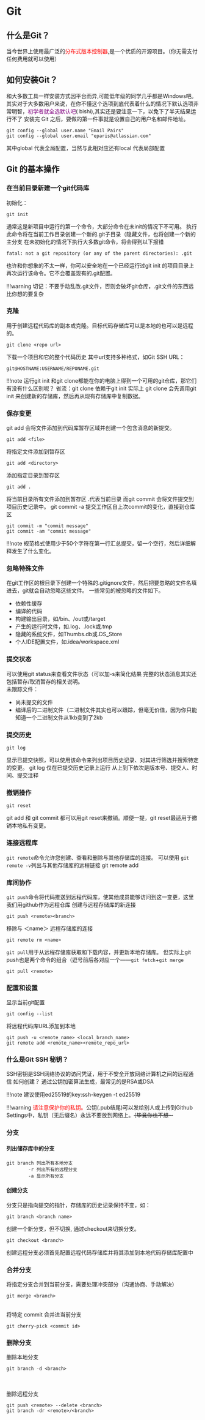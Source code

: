 # Git

## 什么是Git？

当今世界上使用最广泛的<font color = red>分布式版本控制器</font>,是一个优质的开源项目。（你无需支付任何费用就可以使用）

## 如何安装Git？

和大多数工具一样安装方式因平台而异,可能低年级的同学几乎都是Windows吧。其实对于大多数用户来说，在你不懂这个选项到底代表着什么的情况下默认选项非常明智，<font color = purple>初学者就全选默认吧</font>( bishi),其实还是要注意一下，以免下了半天结果运行不了
安装完 Git 之后，要做的第一件事就是设置自己的用户名和邮件地址。

```
git config --global user.name "Email Pairs"
git config --global user.email "eparis@atlassian.com"
```

其中global 代表全局配置，当然与此相对应还有local 代表局部配置

## Git 的基本操作

### 在当前目录新建一个git代码库

  初始化：

  ```
  git init
  ```

  通常这是新项目中运行的第一个命令，大部分命令在未init的情况下不可用。
  执行此命令将在当前工作目录创建一个新的.git子目录（隐藏文件，也将创建一个新的主分支
  在未初始化的情况下执行大多数git命令，将会得到以下报错

  ```
  fatal: not a git repository (or any of the parent directories): .git
  ```

  也许和你想象的不太一样，你可以安全地在一个已经运行过git init 的项目目录上再次运行该命令。它不会覆盖现有的.git配置。

!!!warning
    切记：不要手动乱改.git文件，否则会破坏git仓库，.git文件的东西远比你想的要复杂

### 克隆

  用于创建远程代码库的副本或克隆。目标代码存储库可以是本地的也可以是远程的。

  ```
  git clone <repo url>
  ```

  下载一个项目和它的整个代码历史
  其中url支持多种格式，如Git SSH URL：

  ```
  git@HOSTNAME:USERNAME/REPONAME.git
  ```

  !!!note
    运行git init 和git clone都能在你的电脑上得到一个可用的git仓库，那它们有没有什么区别呢？
      省流：git clone 依赖于git init
      实际上 git clone 会先调用git init 来创建新的存储库，然后再从现有存储库中复制数据。

### 保存变更

  git add 会将文件添加到代码库暂存区域并创建一个包含消息的新提交。

  ```
  git add <file>
  ```

  将指定文件添加到暂存区

  ```
  git add <directory>
  ```

  添加指定目录到暂存区

  ```
  git add .
  ```

  将当前目录所有文件添加到暂存区 .代表当前目录
  而git commit 会将文件提交到项目历史记录中。
  git commit -a
  提交工作区自上次commit的变化，直接到仓库区

  ```
  git commit -m "commit message"
  git commit -am "commit message"
  ```

!!!note
    规范格式使用少于50个字符在第一行汇总提交，留一个空行，然后详细解释发生了什么变化。

### 忽略特殊文件

  在git工作区的根目录下创建一个特殊的.gitignore文件，然后把要忽略的文件名填进去，git就会自动忽略这些文件。
  一些常见的被忽略的文件如下。

- 依赖性缓存
- 编译的代码
- 构建输出目录，如/bin、/out或/target
- 产生的运行时文件，如.log、.lock或.tmp
- 隐藏的系统文件，如Thumbs.db或.DS_Store
- 个人IDE配置文件，如.idea/workspace.xml

### 提交状态

  可以使用git status来查看文件状态（可以加-s来简化结果
  完整的状态消息其实还包括暂存/取消暂存的相关说明。
  </br>
  未跟踪文件：

- 尚未提交的文件
- 编译后的二进制文件（二进制文件其实也可以跟踪，但毫无价值，因为你只能知道一个二进制文件从1kb变到了2kb
  
### 提交历史

  ```
  git log
  ```

  显示已提交快照，可以使用该命令来列出项目历史记录、对其进行筛选并搜索特定的变更。
  git log 仅在已提交历史记录上运行
  从上到下依次是版本号、提交人、时间、提交注释

### 撤销操作

  ```
  git reset
  ```

  git add 和 git commit 都可以用git reset来撤销。顺便一提，git reset最适用于撤销本地私有变更。

### 连接远程库

  ```git remote```命令允许您创建、查看和删除与其他存储库的连接。
  可以使用 ```git remote -v```列出与其他存储库的远程链接
  git remote add <name> <url>

### 库间协作

  ```git push```命令将代码推送到远程代码库，使其他成员能够访问到这一变更，这里我们用github作为远程仓库
  创建与远程存储库的新连接

  ```
  git push <remote><branch>
  ```

  移除与 ＜name＞ 远程存储库的连接

  ```
  git remote rm <name>
  ```

  ```git pull```用于从远程存储库获取和下载内容，并更新本地存储库。
  但实际上git push也是两个命令的组合（逗号前后各对应一个——```git fetch```+```git merge```

  ```
  git pull <remote>
  ```

### 配置和设置

  显示当前git配置

  ```
  git config --list
  ```

  将远程代码库URL添加到本地

  ```
  git push -u <remote_name> <local_branch_name>
  git remote add <remote_name><remote_repo_url>
  ```

### 什么是Git SSH 秘钥？

  SSH密钥是SSH网络协议的访问凭证，用于不安全开放网络计算机之间的远程通信
  如何创建？
  通过公钥加密算法生成，最常见的是RSA或DSA

!!!note
    建议使用ed25519的key:ssh-keygen -t ed25519
  
!!!warning
    <font color = red>请注意保护你的私钥。</font>公钥(.pub结尾)可以发给别人或上传到Github Settings中，私钥（无后缀名）永远不要放到网络上。<del>（毕竟你也不想···</del>

### 分支

#### 列出储存库中的分支

  ```
  git branch 列出所有本地分支
          -r 列出所有的远程分支
          -a 显示所有分支
  ```

#### 创建分支

  分支只是指向提交的指针，存储库的历史记录保持不变，如：

  ```
  git branch <branch name>
  ```

  创建一个新分支，但不切换,  通过checkout来切换分支。

  ```
  git checkout <branch>
  ```

  创建远程分支必须首先配置远程代码存储库并将其添加到本地代码存储库配置中

### 合并分支

  将指定分支合并到当前分支，需要处理冲突部分（沟通协商、手动解决）

  ```
  git merge <branch>
  ```

  </br>
  将特定 commit 合并进当前分支
  
  ```
  git cherry-pick <commit id>
  ```

### 删除分支

  删除本地分支

  ```
  git branch -d <branch>
  ```

  <br></br>
  删除远程分支

  ```
  git push <remote> --delete <branch>
  git branch -dr <remote>/<branch>
  ```

